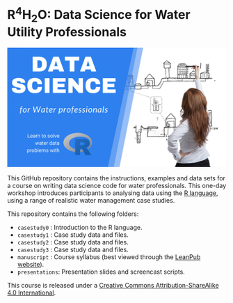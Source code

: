 # R<sup>4</sup>H<sub>2</sub>O: Data Science for Water Utility Professionals

![](manuscript/resources/01_introduction/r4h2o_logo.jpg)

This GitHub repository contains the instructions, examples and data sets for a course on writing data science code for water professionals. This one-day workshop introduces participants to analysing data using the [R language](https://www.r-project.org/), using a range of realistic water management case studies.

This repository contains the following folders:
* `casestudy0`   : Introduction to the R language.
* `casestudy1`   : Case study data and files.
* `casestudy2`   : Case study data and files.
* `casestudy3`   : Case study data and files.
* `manuscript`   : Course syllabus (best viewed through the [LeanPub website](https://leanpub.com/c/R4H2O)).
* `presentations`: Presentation slides and screencast scripts.

This course is released under a [Creative Commons Attribution-ShareAlike 4.0 International](LICENSE.md).
